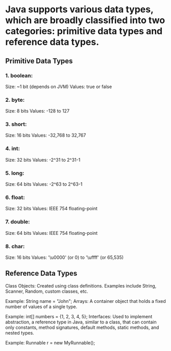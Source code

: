 # Java supports various data types, which are broadly classified into two categories: primitive data types and reference data types.

## Primitive Data Types
### 1. boolean:

Size: ~1 bit (depends on JVM)
Values: true or false
### 2. byte:

Size: 8 bits
Values: -128 to 127
### 3. short:

Size: 16 bits
Values: -32,768 to 32,767
### 4. int:

Size: 32 bits
Values: -2^31 to 2^31-1
### 5. long:

Size: 64 bits
Values: -2^63 to 2^63-1
### 6. float:

Size: 32 bits
Values: IEEE 754 floating-point
### 7. double:

Size: 64 bits
Values: IEEE 754 floating-point
### 8. char:

Size: 16 bits
Values: '\u0000' (or 0) to '\uffff' (or 65,535)
## Reference Data Types
Class Objects: Created using class definitions. Examples include String, Scanner, Random, custom classes, etc.

Example: String name = "John";
Arrays: A container object that holds a fixed number of values of a single type.

Example: int[] numbers = {1, 2, 3, 4, 5};
Interfaces: Used to implement abstraction, a reference type in Java, similar to a class, that can contain only constants, method signatures, default methods, static methods, and nested types.

Example: Runnable r = new MyRunnable();
